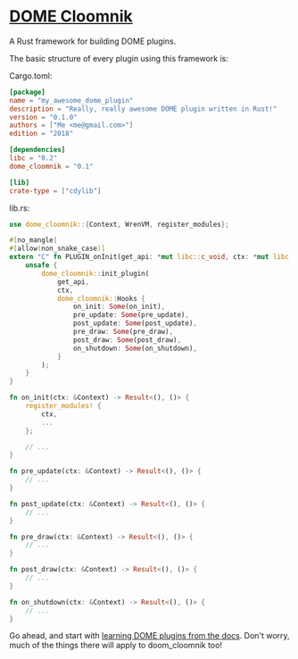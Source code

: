# [DOME Cloomnik](https://docs.rs/dome_cloomnik)

A Rust framework for building DOME plugins.

The basic structure of every plugin using this framework is:

Cargo.toml:

```toml
[package]
name = "my_awesome_dome_plugin"
description = "Really, really awesome DOME plugin written in Rust!"
version = "0.1.0"
authors = ["Me <me@gmail.com>"]
edition = "2018"

[dependencies]
libc = "0.2"
dome_cloomnik = "0.1"

[lib]
crate-type = ["cdylib"]
```

lib.rs:

```rust
use dome_cloomnik::{Context, WrenVM, register_modules};

#[no_mangle]
#[allow(non_snake_case)]
extern "C" fn PLUGIN_onInit(get_api: *mut libc::c_void, ctx: *mut libc::c_void) => libc::c_int {
    unsafe {
        dome_cloomnik::init_plugin(
            get_api,
            ctx,
            dome_cloomnik::Hooks {
                on_init: Some(on_init),
                pre_update: Some(pre_update),
                post_update: Some(post_update),
                pre_draw: Some(pre_draw),
                post_draw: Some(post_draw),
                on_shutdown: Some(on_shutdown),
            }
        );
    }
}

fn on_init(ctx: &Context) -> Result<(), ()> {
    register_modules! {
        ctx,
        ...
    };

    // ...
}

fn pre_update(ctx: &Context) -> Result<(), ()> {
    // ...
}

fn post_update(ctx: &Context) -> Result<(), ()> {
    // ...
}

fn pre_draw(ctx: &Context) -> Result<(), ()> {
    // ...
}

fn post_draw(ctx: &Context) -> Result<(), ()> {
    // ...
}

fn on_shutdown(ctx: &Context) -> Result<(), ()> {
    // ...
}
```

Go ahead, and start with [learning DOME plugins from the docs](https://domeengine.com/plugins/).
Don't worry, much of the things there will apply to doom_cloomnik too!
